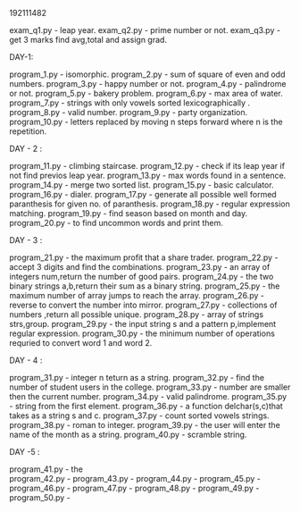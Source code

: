 192111482

exam_q1.py - leap year.
exam_q2.py - prime number or not.
exam_q3.py - get 3 marks find avg,total and assign grad.

DAY-1:

program_1.py - isomorphic.
program_2.py - sum of square of even and odd numbers.
program_3.py - happy number or not.
program_4.py - palindrome or not.
program_5.py - bakery problem.
program_6.py - max area of water.
program_7.py - strings with only vowels sorted lexicographically .
program_8.py - valid number.
program_9.py - party organization.
program_10.py - letters replaced by moving n steps forward where n is the repetition.

DAY - 2 :

program_11.py - climbing staircase.
program_12.py - check if its leap year if not find previos leap year.
program_13.py - max words found in a sentence.
program_14.py - merge two sorted list.
program_15.py - basic calculator.
program_16.py - dialer.
program_17.py - generate all possible well formed paranthesis for given no. of paranthesis.
program_18.py - regular expression matching.
program_19.py - find season based on month and day.
program_20.py - to find uncommon words and print them.

DAY - 3 :

program_21.py - the maximum profit that a share trader.
program_22.py - accept 3 digits and find the combinations.
program_23.py - an array of integers num,return the number of good pairs.
program_24.py - the two binary strings a,b,return their sum as a binary string.
program_25.py - the maximum number of array jumps to reach the array.
program_26.py - reverse to convert the number into mirror.
program_27.py - collections of numbers ,return all possible unique.
program_28.py - array of strings strs,group.
program_29.py - the input string s and a pattern p,implement regular expression.
program_30.py - the minimum number of operations requried to convert word 1 and word 2.

DAY - 4 :

program_31.py - integer n teturn as a string.
program_32.py - find the number of student users in the college.
program_33.py - number are smaller then the current number.
program_34.py - valid palindrome.
program_35.py - string from the first element.
program_36.py - a function delchar(s,c)that takes as a string s and c.
program_37.py - count  sorted vowels strings. 
program_38.py - roman to integer.
program_39.py - the user will enter the name of the month as a string.
program_40.py - scramble string.

DAY -5 :

program_41.py - the  
program_42.py -
program_43.py -
program_44.py -
program_45.py -
program_46.py -
program_47.py -
program_48.py -
program_49.py -
program_50.py -
